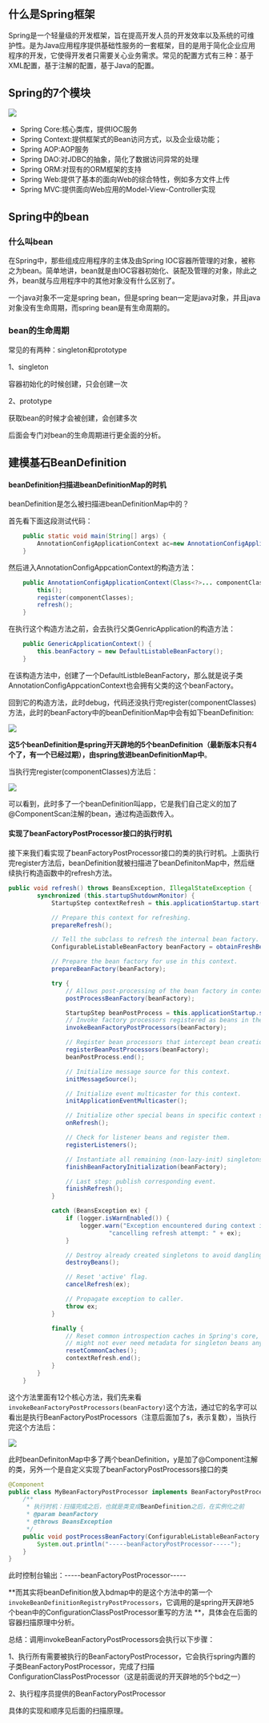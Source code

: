 ## 什么是Spring框架

Spring是一个轻量级的开发框架，旨在提高开发人员的开发效率以及系统的可维护性。是为Java应用程序提供基础性服务的一套框架，目的是用于简化企业应用程序的开发，它使得开发者只需要关心业务需求。常见的配置方式有三种：基于XML配置，基于注解的配置，基于Java的配置。

## Spring的7个模块

![](https://raw.githubusercontent.com/likuisuper/Picked_PicGo/master/img/springModel.png)

* Spring Core:核心类库，提供IOC服务
* Spring Context:提供框架式的Bean访问方式，以及企业级功能；
* Spring AOP:AOP服务
* Spring DAO:对JDBC的抽象，简化了数据访问异常的处理
* Spring ORM:对现有的ORM框架的支持
* Spring Web:提供了基本的面向Web的综合特性，例如多方文件上传
* Spring MVC:提供面向Web应用的Model-View-Controller实现

## Spring中的bean

### 什么叫bean

在Spring中，那些组成应用程序的主体及由Spring IOC容器所管理的对象，被称之为bean。简单地讲，bean就是由IOC容器初始化、装配及管理的对象，除此之外，bean就与应用程序中的其他对象没有什么区别了。

一个java对象不一定是spring bean，但是spring bean一定是java对象，并且java对象没有生命周期，而spring bean是有生命周期的。

### bean的生命周期

常见的有两种：singleton和prototype

1、singleton

容器初始化的时候创建，只会创建一次

2、prototype

获取bean的时候才会被创建，会创建多次

后面会专门对bean的生命周期进行更全面的分析。

## 建模基石BeanDefinition

#### beanDefinition扫描进beanDefinitionMap的时机

beanDefinition是怎么被扫描进beanDefinitionMap中的？

首先看下面这段测试代码：

~~~java
    public static void main(String[] args) {
        AnnotationConfigApplicationContext ac=new AnnotationConfigApplicationContext(App.class);
    }
~~~

然后进入AnnotationConfigAppcationContext的构造方法：

~~~java
	public AnnotationConfigApplicationContext(Class<?>... componentClasses) {
		this();
		register(componentClasses);
		refresh();
	}
~~~

在执行这个构造方法之前，会去执行父类GenricApplication的构造方法：

~~~java
	public GenericApplicationContext() {
		this.beanFactory = new DefaultListableBeanFactory();
	}
~~~

在该构造方法中，创建了一个DefaultListbleBeanFactory，那么就是说子类AnnotationConfigAppcationContext也会拥有父类的这个beanFactory。

回到它的构造方法，此时debug，代码还没执行完register(componentClasses)方法，此时的beanFactory中的beanDefinitionMap中会有如下beanDefinition:

![](https://z3.ax1x.com/2021/06/28/RUAOUJ.png)

**这5个beanDefinition是spring开天辟地的5个beanDefinition（最新版本只有4个了，有一个已经过期），由spring放进beanDefinitionMap中**。

当执行完register(componentClasses)方法后：

![](https://z3.ax1x.com/2021/06/28/RUEMqS.png)

可以看到，此时多了一个beanDefinition叫app，它是我们自己定义的加了@ComponentScan注解的bean，通过构造函数传入。

#### 实现了beanFactoryPostProcessor接口的执行时机

接下来我们看实现了beanFactoryPostProcessor接口的类的执行时机。上面执行完register方法后，beanDefinition就被扫描进了beanDefinitonMap中，然后继续执行构造函数中的refresh方法。

~~~java
public void refresh() throws BeansException, IllegalStateException {
		synchronized (this.startupShutdownMonitor) {
			StartupStep contextRefresh = this.applicationStartup.start("spring.context.refresh");

			// Prepare this context for refreshing.
			prepareRefresh();

			// Tell the subclass to refresh the internal bean factory.
			ConfigurableListableBeanFactory beanFactory = obtainFreshBeanFactory();

			// Prepare the bean factory for use in this context.
			prepareBeanFactory(beanFactory);

			try {
				// Allows post-processing of the bean factory in context subclasses.
				postProcessBeanFactory(beanFactory);

				StartupStep beanPostProcess = this.applicationStartup.start("spring.context.beans.post-process");
				// Invoke factory processors registered as beans in the context.
				invokeBeanFactoryPostProcessors(beanFactory);

				// Register bean processors that intercept bean creation.
				registerBeanPostProcessors(beanFactory);
				beanPostProcess.end();

				// Initialize message source for this context.
				initMessageSource();

				// Initialize event multicaster for this context.
				initApplicationEventMulticaster();

				// Initialize other special beans in specific context subclasses.
				onRefresh();

				// Check for listener beans and register them.
				registerListeners();

				// Instantiate all remaining (non-lazy-init) singletons.
				finishBeanFactoryInitialization(beanFactory);

				// Last step: publish corresponding event.
				finishRefresh();
			}

			catch (BeansException ex) {
				if (logger.isWarnEnabled()) {
					logger.warn("Exception encountered during context initialization - " +
							"cancelling refresh attempt: " + ex);
				}

				// Destroy already created singletons to avoid dangling resources.
				destroyBeans();

				// Reset 'active' flag.
				cancelRefresh(ex);

				// Propagate exception to caller.
				throw ex;
			}

			finally {
				// Reset common introspection caches in Spring's core, since we
				// might not ever need metadata for singleton beans anymore...
				resetCommonCaches();
				contextRefresh.end();
			}
		}
	}
~~~

这个方法里面有12个核心方法，我们先来看`invokeBeanFactoryPostProcessors(beanFactory)`这个方法，通过它的名字可以看出是执行BeanFactoryPostProcessors（注意后面加了s，表示复数），当执行完这个方法后：

![](C:\Users\32328\AppData\Roaming\Typora\typora-user-images\image-20210628204321632.png)

此时beanDefinitonMap中多了两个beanDefinition，y是加了@Component注解的类，另外一个是自定义实现了beanFactoryPostProcessors接口的类

~~~java
@Component
public class MyBeanFactoryPostProcessor implements BeanFactoryPostProcessor {
    /**
     * 执行时机：扫描完成之后，也就是类变成BeanDefinition之后，在实例化之前
     * @param beanFactory
     * @throws BeansException
     */
    public void postProcessBeanFactory(ConfigurableListableBeanFactory beanFactory) throws BeansException {
        System.out.println("-----beanFactoryPostProcessor-----");
    }
}
~~~

此时控制台输出：-----beanFactoryPostProcessor-----

**而其实将beanDefinition放入bdmap中的是这个方法中的第一个`invokeBeanDefinitionRegistryPostProcessors`，它调用的是spring开天辟地5个bean中的ConfigurationClassPostProcessor重写的方法 **，具体会在后面的容器扫描原理中分析。

总结：调用invokeBeanFactoryPostProcessors会执行以下步骤：

1、执行所有需要被执行的BeanFactoryPostProcessor，它会执行spring内置的子类BeanFactoryPostProcessor，完成了扫描ConfigurationClassPostProcessor（这是前面说的开天辟地的5个bd之一）

2、执行程序员提供的BeanFactoryPostProcessor

具体的实现和顺序见后面的扫描原理。
